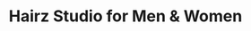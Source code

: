 ---
title: "Hairz Studio for Men & Women"
url: /hyattsville/hairz-studio-for-men-und-women/
shop: Friseur
---